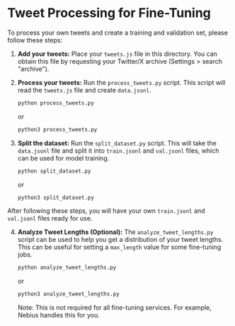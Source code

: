 # Tweet Processing for Fine-Tuning

To process your own tweets and create a training and validation set, please follow these steps:

1. **Add your tweets:**
   Place your `tweets.js` file in this directory. You can obtain this file by requesting your Twitter/X archive (Settings > search "archive").

2. **Process your tweets:**
   Run the `process_tweets.py` script. This script will read the `tweets.js` file and create `data.jsonl`.

   ```bash
   python process_tweets.py
   ```

   or

   ```bash
   python3 process_tweets.py
   ```

3. **Split the dataset:**
   Run the `split_dataset.py` script. This will take the `data.jsonl` file and split it into `train.jsonl` and `val.jsonl` files, which can be used for model training.

   ```bash
   python split_dataset.py
   ```

   or

   ```bash
   python3 split_dataset.py
   ```

After following these steps, you will have your own `train.jsonl` and `val.jsonl` files ready for use.

4. **Analyze Tweet Lengths (Optional):**
   The `analyze_tweet_lengths.py` script can be used to help you get a distribution of your tweet lengths. This can be useful for setting a `max_length` value for some fine-tuning jobs.

   ```bash
   python analyze_tweet_lengths.py
   ```

   or

   ```bash
   python3 analyze_tweet_lengths.py
   ```

   Note: This is not required for all fine-tuning services. For example, Nebius handles this for you.
